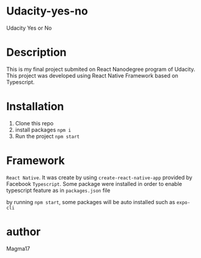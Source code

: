 # Udacity-yes-no
Udacity Yes or No

# Description
This is my final project submited on React Nanodegree program of Udacity.
This project was developed using React Native Framework based on Typescript.

# Installation
1. Clone this repo
2. install packages `npm i`
3. Run the project `npm start`

# Framework
`React Native`. It was create by using `create-react-native-app` provided by Facebook
`Typescript`. Some package were installed in order to enable typescript feature as in `packages.json` file

by running `npm start`, some packages will be auto installed such as `expo-cli`

# author
Magma17
